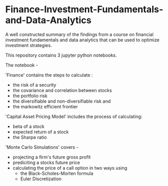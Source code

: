 # Finance-Investment-Fundamentals-and-Data-Analytics
A well constructed summary of the findings from a course on financial investment fundamentals and data analytics that can be used to optimize investment strategies.

This repository contains 3 jupyter python notebooks.

The notebook - 

'Finance' contains the steps to calculate :
- the risk of a security
- the covariance and correlation between stocks
- the portfolio risk
- the diversifiable and non-diversifiable risk and 
- the markowitz efficient frontier

'Capital Asset Pricing Model' includes the process of calculating:
- beta of a stock
- expected return of a stock
- the Sharpe ratio

'Monte Carlo Simulations' covers - 
- projecting a firm's future gross profit
- prediciting a stocks future price
- calculating the price of a call option in two ways using 
  - the Black-Scholes-Morten formula
  - Euler Discretization

